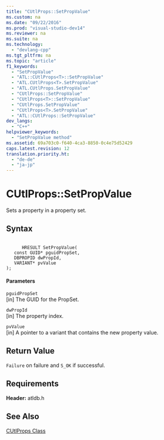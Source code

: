 ```yaml
---
title: "CUtlProps::SetPropValue"
ms.custom: na
ms.date: "09/22/2016"
ms.prod: "visual-studio-dev14"
ms.reviewer: na
ms.suite: na
ms.technology: 
  - "devlang-cpp"
ms.tgt_pltfrm: na
ms.topic: "article"
f1_keywords: 
  - "SetPropValue"
  - "ATL::CUtlProps<T>::SetPropValue"
  - "ATL.CUtlProps<T>.SetPropValue"
  - "ATL.CUtlProps.SetPropValue"
  - "CUtlProps::SetPropValue"
  - "CUtlProps<T>::SetPropValue"
  - "CUtlProps.SetPropValue"
  - "CUtlProps<T>.SetPropValue"
  - "ATL::CUtlProps::SetPropValue"
dev_langs: 
  - "C++"
helpviewer_keywords: 
  - "SetPropValue method"
ms.assetid: 69a703c0-f640-4ca3-8850-0c4e75d52429
caps.latest.revision: 12
translation.priority.ht: 
  - "de-de"
  - "ja-jp"
---
```

# CUtlProps::SetPropValue
Sets a property in a property set.  
  
## Syntax  
  
```  
  
      HRESULT SetPropValue(  
   const GUID* pguidPropSet,  
   DBPROPID dwPropId,  
   VARIANT* pvValue   
);  
```  
  
#### Parameters  
 `pguidPropSet`  
 [in] The GUID for the PropSet.  
  
 `dwPropId`  
 [in] The property index.  
  
 `pvValue`  
 [in] A pointer to a variant that contains the new property value.  
  
## Return Value  
 `Failure` on failure and `S_OK` if successful.  
  
## Requirements  
 **Header:** atldb.h  
  
## See Also  
 [CUtlProps Class](../vs140/cutlprops-class.md)